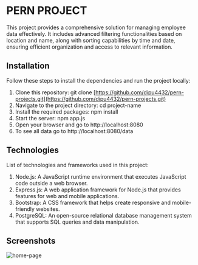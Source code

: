 # PERN PROJECT

This project provides a comprehensive solution for managing employee data effectively. It includes advanced filtering functionalities based on location and name, along with sorting capabilities by time and date, ensuring efficient organization and access to relevant information.

## Installation

Follow these steps to install the dependencies and run the project locally:

1. Clone this repository:
   git clone [https://github.com/dipu4432/pern-projects.git](https://github.com/dipu4432/pern-projects.git)
2. Navigate to the project directory:
   cd project-name
3. Install the required packages:
   npm install
4. Start the server:
   npm app.js
5. Open your browser and go to http://localhost:8080
6. To see all data go to http://localhost:8080/data

## Technologies
List of technologies and frameworks used in this project:

1. Node.js: A JavaScript runtime environment that executes JavaScript code outside a web browser.
2. Express.js: A web application framework for Node.js that provides features for web and mobile applications.
3. Bootstrap: A CSS framework that helps create responsive and mobile-friendly websites.
4. PostgreSQL: An open-source relational database management system that supports SQL queries and data manipulation.

## Screenshots
![home-page](https://github.com/dipu4432/pern-projects/assets/117183787/99ee60ce-4746-4bdf-9032-1086988a1d8a)
